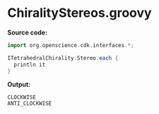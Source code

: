 # ChiralityStereos.groovy
**Source code:**
```groovy
import org.openscience.cdk.interfaces.*;

ITetrahedralChirality.Stereo.each {
  println it
}
```
**Output:**
```plain
CLOCKWISE
ANTI_CLOCKWISE
```
